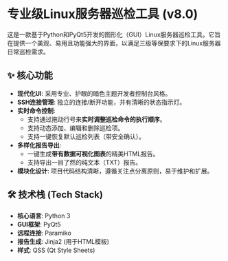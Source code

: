 # 专业级Linux服务器巡检工具 (v8.0)

这是一款基于Python和PyQt5开发的图形化（GUI）Linux服务器巡检工具。它旨在提供一个美观、易用且功能强大的界面，以满足三级等保要求下的Linux服务器日常巡检需求。

## ✨ 核心功能

- **现代化UI**: 采用专业、护眼的暗色主题开发者控制台风格。
- **SSH连接管理**: 独立的连接/断开功能，并有清晰的状态指示灯。
- **实时命令控制**:
    - 支持通过拖动行号来**实时调整巡检命令的执行顺序**。
    - 支持动态添加、编辑和删除巡检项。
    - 支持一键恢复默认巡检列表（带安全确认）。
- **多样化报告导出**:
    - 一键生成**带有数据可视化图表**的精美HTML报告。
    - 支持导出一目了然的纯文本（TXT）报告。
- **模块化设计**: 项目代码结构清晰，遵循关注点分离原则，易于维护和扩展。


## 🛠️ 技术栈 (Tech Stack)

- **核心语言**: Python 3
- **GUI框架**: PyQt5
- **远程连接**: Paramiko
- **报告生成**: Jinja2 (用于HTML模板)
- **样式**: QSS (Qt Style Sheets)

